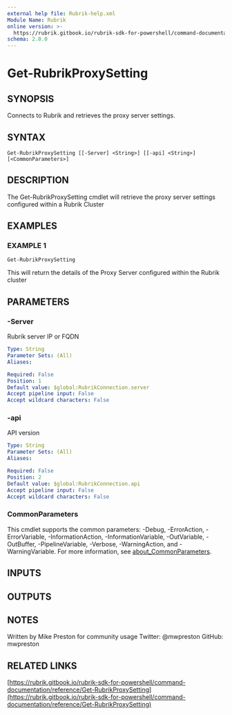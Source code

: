 ```yaml
---
external help file: Rubrik-help.xml
Module Name: Rubrik
online version: >-
  https://rubrik.gitbook.io/rubrik-sdk-for-powershell/command-documentation/reference/Get-RubrikProxySetting
schema: 2.0.0
---
```


# Get-RubrikProxySetting

## SYNOPSIS

Connects to Rubrik and retrieves the proxy server settings.

## SYNTAX

```text
Get-RubrikProxySetting [[-Server] <String>] [[-api] <String>] [<CommonParameters>]
```

## DESCRIPTION

The Get-RubrikProxySetting cmdlet will retrieve the proxy server settings configured within a Rubrik Cluster

## EXAMPLES

### EXAMPLE 1

```text
Get-RubrikProxySetting
```

This will return the details of the Proxy Server configured within the Rubrik cluster

## PARAMETERS

### -Server

Rubrik server IP or FQDN

```yaml
Type: String
Parameter Sets: (All)
Aliases:

Required: False
Position: 1
Default value: $global:RubrikConnection.server
Accept pipeline input: False
Accept wildcard characters: False
```

### -api

API version

```yaml
Type: String
Parameter Sets: (All)
Aliases:

Required: False
Position: 2
Default value: $global:RubrikConnection.api
Accept pipeline input: False
Accept wildcard characters: False
```

### CommonParameters

This cmdlet supports the common parameters: -Debug, -ErrorAction, -ErrorVariable, -InformationAction, -InformationVariable, -OutVariable, -OutBuffer, -PipelineVariable, -Verbose, -WarningAction, and -WarningVariable. For more information, see [about\_CommonParameters](http://go.microsoft.com/fwlink/?LinkID=113216).

## INPUTS

## OUTPUTS

## NOTES

Written by Mike Preston for community usage Twitter: @mwpreston GitHub: mwpreston

## RELATED LINKS

[https://rubrik.gitbook.io/rubrik-sdk-for-powershell/command-documentation/reference/Get-RubrikProxySetting](https://rubrik.gitbook.io/rubrik-sdk-for-powershell/command-documentation/reference/Get-RubrikProxySetting)

